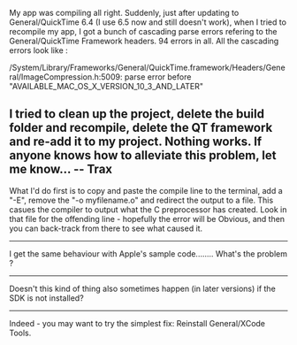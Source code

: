 My app was compiling all right. Suddenly, just after updating to General/QuickTime 6.4 (I use 6.5 now and still doesn't work), when I tried to recompile my app, I got a bunch of cascading parse errors refering to the General/QuickTime Framework headers. 94 errors in all. All the cascading errors look like :
    
/System/Library/Frameworks/General/QuickTime.framework/Headers/General/ImageCompression.h:5009:
parse error before "AVAILABLE_MAC_OS_X_VERSION_10_3_AND_LATER"


I tried to clean up the project, delete the build folder and recompile, delete the QT framework and re-add it to my project. Nothing works. If anyone knows how to alleviate this problem, let me know... -- Trax
----

What I'd do first is to copy and paste the compile line to the terminal, add a "-E", remove the "-o myfilename.o" and redirect the output to a file.  This casues the compiler to output what the C preprocessor has created.  Look in that file for the offending line - hopefully the error will be Obvious, and then you can back-track from there to see what caused it.

----

I get the same behaviour with Apple's sample code........ What's the problem ?

----

Doesn't this kind of thing also sometimes happen (in later versions) if the SDK is not installed?

----
Indeed - you may want to try the simplest fix: Reinstall General/XCode Tools.